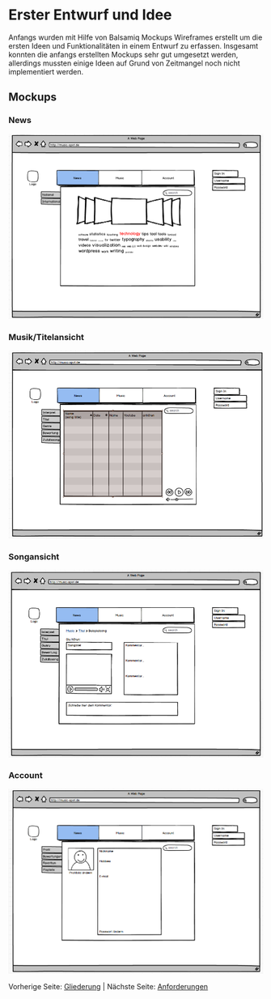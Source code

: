 # Erster Entwurf und Idee

Anfangs wurden mit Hilfe von Balsamiq Mockups Wireframes erstellt um die ersten Ideen und Funktionalitäten in einem Entwurf zu erfassen.
Insgesamt konnten die anfangs erstellten Mockups sehr gut umgesetzt werden, allerdings mussten einige Ideen auf Grund von Zeitmangel noch nicht implementiert werden.

## Mockups

### News

![1.News.png](/Docu/1.News.PNG)

### Musik/Titelansicht

![2.Musik.png](/Docu/2.Music.PNG)

### Songansicht

![3.Titel.png](/Docu/3.Music_player.PNG)

### Account

![4.Account.png](/Docu/4.Account.PNG)


Vorherige Seite: [Gliederung](/README.md) | Nächste Seite: [Anforderungen](/Docu/Anforderungen.md)

